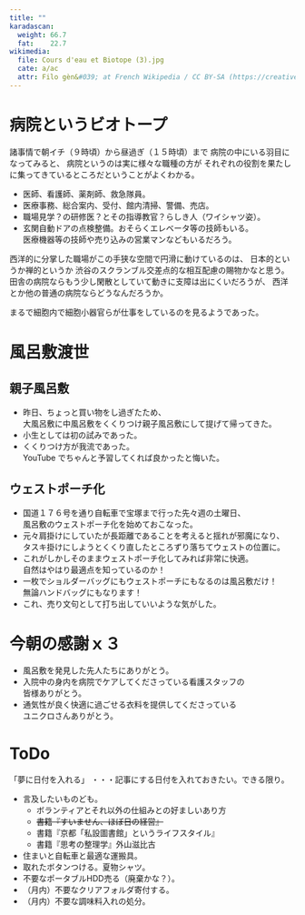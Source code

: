 ```yaml
---
title: ""
karadascan:
  weight: 66.7
  fat:    22.7
wikimedia:
  file: Cours d'eau et Biotope (3).jpg
  cate: a/ac
  attr: Filo gèn&#039; at French Wikipedia / CC BY-SA (https://creativecommons.org/licenses/by-sa/4.0)
---
```


# 病院というビオトープ

諸事情で朝イチ（９時頃）から昼過ぎ（１５時頃）まで
病院の中にいる羽目になってみると、
病院というのは実に様々な職種の方が
それぞれの役割を果たしに集ってきているところだということがよくわかる。

* 医師、看護師、薬剤師、救急隊員。
* 医療事務、総合案内、受付、館内清掃、警備、売店。
* 職場見学？の研修医？とその指導教官？らしき人（ワイシャツ姿）。
* 玄関自動ドアの点検整備。おそらくエレベータ等の技師もいる。  
  医療機器等の技師や売り込みの営業マンなどもいるだろう。

西洋的に分掌した職場がこの手狭な空間で円滑に動けているのは、
日本的というか禅的というか
渋谷のスクランブル交差点的な相互配慮の賜物かなと思う。
田舎の病院ならもう少し閑散としていて動きに支障は出にくいだろうが、
西洋とか他の普通の病院ならどうなんだろうか。

まるで細胞内で細胞小器官らが仕事をしているのを見るようであった。


# 風呂敷渡世

## 親子風呂敷

* 昨日、ちょっと買い物をし過ぎたため、  
  大風呂敷に中風呂敷をくくりつけ親子風呂敷にして提げて帰ってきた。  
* 小生としては初の試みであった。  
* くくりつけ方が我流であった。  
  YouTube でちゃんと予習してくれば良かったと悔いた。

## ウェストポーチ化

* 国道１７６号を通り自転車で宝塚まで行った先々週の土曜日、  
  風呂敷のウェストポーチ化を始めておこなった。
* 元々肩掛けにしていたが長距離であることを考えると揺れが邪魔になり、  
  タスキ掛けにしようとくくり直したところずり落ちてウェストの位置に。  
* これがしかしそのままウェストポーチ化してみれば非常に快適。  
  自然はやはり最適点を知っているのか！
* 一枚でショルダーバッグにもウェストポーチにもなるのは風呂敷だけ！  
  無論ハンドバッグにもなります！  
* これ、売り文句として打ち出していいような気がした。


# 今朝の感謝ｘ３

* 風呂敷を発見した先人たちにありがとう。
* 入院中の身内を病院でケアしてくださっている看護スタッフの  
  皆様ありがとう。
* 通気性が良く快適に過ごせる衣料を提供してくださっている  
  ユニクロさんありがとう。



# ToDo

「夢に日付を入れる」
・・・記事にする日付を入れておきたい。できる限り。


* 言及したいものども。
  * ボランティアとそれ以外の仕組みとの好ましいあり方
  * ~~書籍『すいません、ほぼ日の経営』~~
  * 書籍『京都「私設圖書館」というライフスタイル』
  * 書籍『思考の整理学』外山滋比古
* 住まいと自転車と最適な運搬具。
* 取れたボタンつける。夏物シャツ。
* 不要なポータブルHDD売る（廃棄かな？）。
* （月内）不要なクリアフォルダ寄付する。
* （月内）不要な調味料入れの処分。

